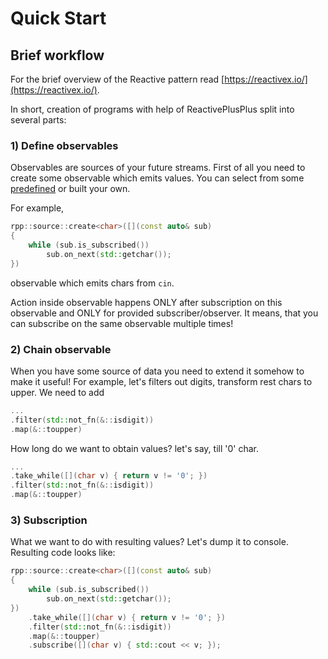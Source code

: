 # Quick Start

## Brief workflow
For the brief overview of the Reactive pattern read [https://reactivex.io/](https://reactivex.io/). 

In short, creation of programs with help of ReactivePlusPlus split into several parts:

### 1) Define observables
Observables are sources of your future streams. First of all you need to create some observable which emits values. You can select from some [predefined](https://victimsnino.github.io/ReactivePlusPlus/docs/html/group__observables.html) or built your own.

For example, 
```cpp
rpp::source::create<char>([](const auto& sub)
{
    while (sub.is_subscribed())
        sub.on_next(std::getchar());
})
```
observable which emits chars from `cin`.

Action inside observable happens ONLY after subscription on this observable and ONLY for provided subscriber/observer. It means, that you can subscribe on the same observable multiple times!

### 2) Chain observable

When you have some source of data you need to extend it somehow to make it useful! For example, let's filters out digits, transform rest chars to upper. We need to add

```cpp
...
.filter(std::not_fn(&::isdigit))
.map(&::toupper)
```
How long do we want to obtain values? let's say, till '0' char. 
```cpp
...
.take_while([](char v) { return v != '0'; })
.filter(std::not_fn(&::isdigit))
.map(&::toupper)
```

### 3) Subscription
What we want to do with resulting values? Let's dump it to console. Resulting code looks like:

```cpp
rpp::source::create<char>([](const auto& sub)
{
    while (sub.is_subscribed())
        sub.on_next(std::getchar());
})
    .take_while([](char v) { return v != '0'; })
    .filter(std::not_fn(&::isdigit))
    .map(&::toupper)
    .subscribe([](char v) { std::cout << v; });
```
